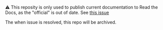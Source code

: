 :warning: This reposity is only used to publish current documentation to Read the Docs, as the "official" is out of date.  See [this issue](https://github.com/awslabs/aws-config-rdk/issues/218)

The when issue is resolved, this repo will be archived. 
